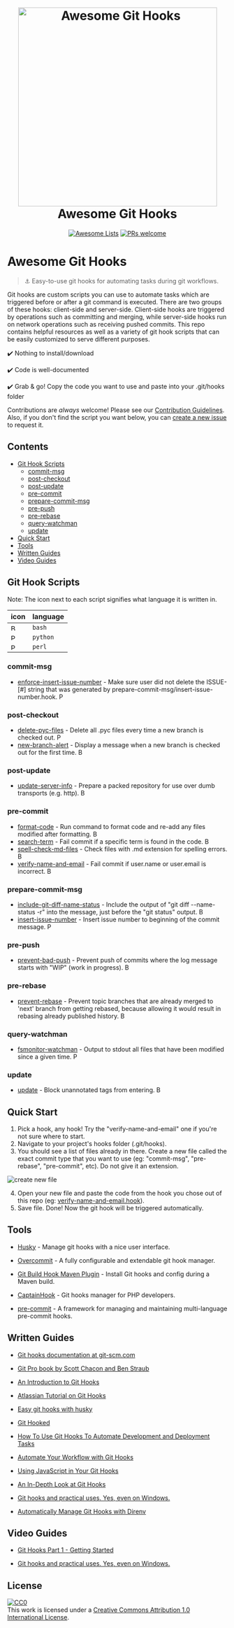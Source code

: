 <h1 align="center">
  <a href="https://git-scm.com/">
  <img width="455" src="https://github.com/compscilauren/awesome-git-hooks/blob/master/git-logo.png" alt="Awesome Git Hooks"></a><br>Awesome Git Hooks
</h1>

<p align="center">
  <a href="https://awesome.re"><img src="https://awesome.re/badge-flat2.svg" alt="Awesome Lists"></a>
  <a href="https://github.com/CompSciLauren/awesome-git-hooks/blob/master/CONTRIBUTING.md"><img src="https://img.shields.io/badge/PRs-welcome-brightgreen.svg?style=flat-square" alt="PRs welcome"></a>
</p>

# Awesome Git Hooks

> :anchor: Easy-to-use git hooks for automating tasks during git workflows.

Git hooks are custom scripts you can use to automate tasks which are triggered before or after a git command is executed. There are two groups of these hooks: client-side and server-side. Client-side hooks are triggered by operations such as committing and merging, while server-side hooks run on network operations such as receiving pushed commits. This repo contains helpful resources as well as a variety of git hook scripts that can be easily customized to serve different purposes.

:heavy_check_mark: Nothing to install/download

:heavy_check_mark: Code is well-documented

:heavy_check_mark: Grab & go! Copy the code you want to use and paste into your .git/hooks folder

Contributions are _always_ welcome! Please see our [Contribution Guidelines](CONTRIBUTING.md). Also, if you don't find the script you want below, you can [create a new issue](https://github.com/CompSciLauren/awesome-git-hooks/issues/new?assignees=&labels=enhancement&template=new-git-hook-script-request.md&title=) to request it.

## Contents

- [Git Hook Scripts](#git-hook-scripts)
  - [commit-msg](#commit-msg)
  - [post-checkout](#post-checkout)
  - [post-update](#post-update)
  - [pre-commit](#pre-commit)
  - [prepare-commit-msg](#prepare-commit-msg)
  - [pre-push](#pre-push)
  - [pre-rebase](#pre-rebase)
  - [query-watchman](#query-watchman)
  - [update](#update)
- [Quick Start](#quick-start)
- [Tools](#tools)
- [Written Guides](#written-guides)
- [Video Guides](#video-guides)

## Git Hook Scripts

Note: The icon next to each script signifies what language it is written in.

| icon                                                     | language |
| -------------------------------------------------------- | -------- |
| <img width="14" src="bash-icon.png" alt="Bash Icon">     | `bash`   |
| <img width="14" src="python-icon.png" alt="Python Icon"> | `python` |
| <img width="14" src="perl-icon.png" alt="Perl Icon">     | `perl`   |

### commit-msg

- [enforce-insert-issue-number](https://github.com/CompSciLauren/awesome-git-hooks/blob/master/commit-msg-hooks/enforce-insert-issue-number.hook) - Make sure user did not delete the ISSUE-\[#] string that was generated by prepare-commit-msg/insert-issue-number.hook. <img width="14" src="python-icon.png" alt="Python Icon">

### post-checkout

- [delete-pyc-files](https://github.com/CompSciLauren/awesome-git-hooks/blob/master/post-checkout-hooks/delete-pyc-files.hook) - Delete all .pyc files every time a new branch is checked out. <img width="14" src="python-icon.png" alt="Python Icon">
- [new-branch-alert](https://github.com/CompSciLauren/awesome-git-hooks/blob/master/post-checkout-hooks/new-branch-alert.hook) - Display a message when a new branch is checked out for the first time. <img width="14" src="bash-icon.png" alt="Bash Icon">

### post-update

- [update-server-info](https://github.com/CompSciLauren/awesome-git-hooks/blob/master/post-update-hooks/update-server-info.hook) - Prepare a packed repository for use over dumb transports (e.g. http). <img width="14" src="bash-icon.png" alt="Bash Icon">

### pre-commit

- [format-code](https://github.com/CompSciLauren/awesome-git-hooks/blob/master/pre-commit-hooks/format-code.hook) - Run command to format code and re-add any files modified after formatting. <img width="14" src="bash-icon.png" alt="Bash Icon">
- [search-term](https://github.com/CompSciLauren/awesome-git-hooks/blob/master/pre-commit-hooks/search-term.hook) - Fail commit if a specific term is found in the code. <img width="14" src="bash-icon.png" alt="Bash Icon">
- [spell-check-md-files](https://github.com/CompSciLauren/awesome-git-hooks/blob/master/pre-commit-hooks/spell-check-md-files.hook) - Check files with .md extension for spelling errors. <img width="14" src="bash-icon.png" alt="Bash Icon">
- [verify-name-and-email](https://github.com/CompSciLauren/awesome-git-hooks/blob/master/pre-commit-hooks/verify-name-and-email.hook) - Fail commit if user.name or user.email is incorrect. <img width="14" src="bash-icon.png" alt="Bash Icon">

### prepare-commit-msg

- [include-git-diff-name-status](https://github.com/CompSciLauren/awesome-git-hooks/blob/master/prepare-commit-msg-hooks/include-git-diff-name-status.hook) - Include the output of "git diff --name-status -r" into the message, just before the "git status" output. <img width="14" src="bash-icon.png" alt="Bash Icon">
- [insert-issue-number](https://github.com/CompSciLauren/awesome-git-hooks/blob/master/prepare-commit-msg-hooks/insert-issue-number.hook) - Insert issue number to beginning of the commit message. <img width="14" src="python-icon.png" alt="Python Icon">

### pre-push

- [prevent-bad-push](https://github.com/CompSciLauren/awesome-git-hooks/blob/master/pre-push-hooks/prevent-bad-push.hook) - Prevent push of commits where the log message starts with "WIP" (work in progress). <img width="14" src="bash-icon.png" alt="Bash Icon">

### pre-rebase

- [prevent-rebase](https://github.com/CompSciLauren/awesome-git-hooks/blob/master/pre-rebase-hooks/prevent-rebase.hook) - Prevent topic branches that are already merged to 'next' branch from getting rebased, because allowing it would result in rebasing already published history. <img width="14" src="bash-icon.png" alt="Bash Icon">

### query-watchman

- [fsmonitor-watchman](https://github.com/CompSciLauren/awesome-git-hooks/blob/master/query-watchman-hooks/fsmonitor-watchman.hook) - Output to stdout all files that have been modified since a given time. <img width="14" src="perl-icon.png" alt="Perl Icon">

### update

- [update](https://github.com/CompSciLauren/awesome-git-hooks/blob/master/update-hooks/prevent-unannotated-tags.hook) - Block unannotated tags from entering. <img width="14" src="bash-icon.png" alt="Bash Icon">

## Quick Start

1. Pick a hook, any hook! Try the "verify-name-and-email" one if you're not sure where to start.
2. Navigate to your project's hooks folder (.git/hooks).
3. You should see a list of files already in there. Create a new file called the exact commit type that you want to use (eg: "commit-msg", "pre-rebase", "pre-commit", etc). Do not give it an extension.

![create new file](create-new-file.gif)

4. Open your new file and paste the code from the hook you chose out of this repo (eg: [verify-name-and-email.hook](https://github.com/CompSciLauren/git-hooks/blob/master/pre-commit-hooks/verify-name-and-email.hook)).
5. Save file. Done! Now the git hook will be triggered automatically.

## Tools

- [Husky](https://github.com/typicode/husky) - Manage git hooks with a nice user interface.

- [Overcommit](https://github.com/sds/overcommit) - A fully configurable and extendable git hook manager.

- [Git Build Hook Maven Plugin](https://github.com/rudikershaw/git-build-hook) - Install Git hooks and config during a Maven build.

- [CaptainHook](https://github.com/CaptainHookPhp/captainhook) - Git hooks manager for PHP developers.

- [pre-commit](https://github.com/pre-commit/pre-commit) - A framework for managing and maintaining multi-language pre-commit hooks.

## Written Guides

- [Git hooks documentation at git-scm.com](https://git-scm.com/docs/githooks)

- [Git Pro book by Scott Chacon and Ben Straub](https://git-scm.com/book/en/v2)

- [An Introduction to Git Hooks](https://www.sitepoint.com/introduction-git-hooks/)

- [Atlassian Tutorial on Git Hooks](https://www.atlassian.com/ru/git/tutorials/git-hooks)

- [Easy git hooks with husky](https://www.vojtechruzicka.com/githooks-husky/)

- [Git Hooked](https://www.javascriptjanuary.com/blog/git-hooked 'Git Hooked')

- [How To Use Git Hooks To Automate Development and Deployment Tasks](https://www.digitalocean.com/community/tutorials/how-to-use-git-hooks-to-automate-development-and-deployment-tasks)

- [Automate Your Workflow with Git Hooks](https://hackernoon.com/automate-your-workflow-with-git-hooks-fef5d9b2a58c)

- [Using JavaScript in Your Git Hooks](https://medium.com/@Sergeon/using-javascript-in-your-git-hooks-f0ce09477334 'Using JavaScript in Your Git Hooks')

- [An In-Depth Look at Git Hooks](https://dzone.com/articles/an-in-depth-look-at-git-hooks)

- [Git hooks and practical uses. Yes, even on Windows.](https://www.tygertec.com/git-hooks-practical-uses-windows/)

- [Automatically Manage Git Hooks with Direnv](https://knpw.rs/blog/direnv-git-hooks)

## Video Guides

- [Git Hooks Part 1 - Getting Started](https://www.youtube.com/watch?v=aB3eq52sZSU)

- [Git hooks and practical uses. Yes, even on Windows.](http://www.youtube.com/watch?feature=player_embedded&v=fMYv6-SZsSo&t=140s)

## License

[![CC0](http://mirrors.creativecommons.org/presskit/buttons/88x31/svg/cc-zero.svg)](https://creativecommons.org/publicdomain/zero/1.0/)<br />This work is licensed under a <a rel="license" href="http://creativecommons.org/licenses/by/1.0/">Creative Commons Attribution 1.0 International License</a>.
